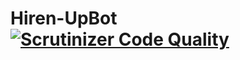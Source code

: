 # Hiren-UpBot [![Scrutinizer Code Quality](https://scrutinizer-ci.com/g/pyprism/Hiren-UpBot/badges/quality-score.png?b=master)](https://scrutinizer-ci.com/g/pyprism/Hiren-UpBot/?branch=master)
